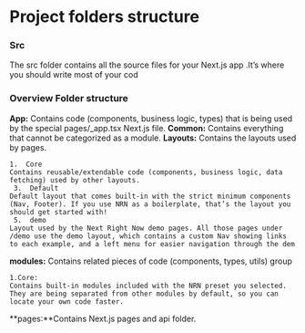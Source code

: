 # Project folders structure

### Src

The src folder contains all the source files for your Next.js app .It’s where you should write most of your cod

### Overview Folder structure

**App:** Contains code (components, business logic, types) that is being used  
 by the special pages/\_app.tsx Next.js file.
**Common:** Contains everything that cannot be categorized as a module.
**Layouts:** Contains the layouts used by pages.

    1.  Core
    Contains reusable/extendable code (components, business logic, data fetching) used by other layouts.
     3.  Default
    Default layout that comes built-in with the strict minimum components (Nav, Footer). If you use NRN as a boilerplate, that’s the layout you should get started with!
     5.  demo
    Layout used by the Next Right Now demo pages. All those pages under /demo use the demo layout, which contains a custom Nav showing links to each example, and a left menu for easier navigation through the dem
**modules:** Contains related pieces of code (components, types, utils) group

    1.Core:
    Contains built-in modules included with the NRN preset you selected. They are being separated from other modules by default, so you can locate your own code faster.
**pages:**Contains Next.js pages and api folder.
